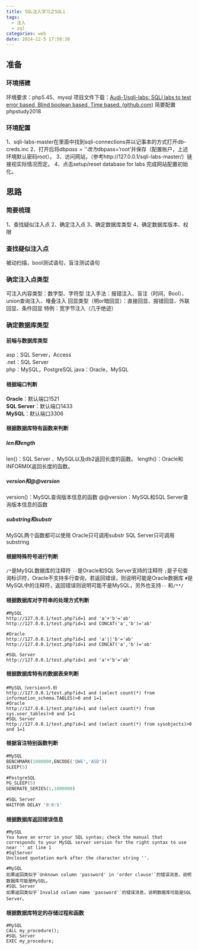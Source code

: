 ```yaml
---
title: SQL注入学习之SQLi
tags:
  - 注入
  - sql
categories: web
date: 2024-12-5 17:58:30
---
```

## 准备
### 环境搭建
环境要求：php5.45、mysql
项目文件下载：[Audi-1/sqli-labs: SQLI labs to test error based, Blind boolean based, Time based. (github.com)](https://github.com/Audi-1/sqli-labs)
简要配置phpstudy2018
### 环境配置
1、sqli-labs-master在里面中找到sqli-connections并以记事本的方式打开db-creds.inc 
2、打开后将$dbpass=‘’改为$dbpass=‘root’并保存（配置账户，上述环境默认密码root）。
3、访问网站，（参考http://127.0.0.1/sqli-labs-master/）链接视实际情况而定。
4、点击setup/reset database for labs 完成网站配置初始化。

## 思路
### 简要梳理
1、查找疑似注入点
2、确定注入点
3、确定数据库类型
4、确定数据库版本、权限

### 查找疑似注入点
被动扫描，bool测试语句，盲注测试语句
### 确定注入点类型
可注入内容类型：数字型、字符型
注入手法：报错注入、盲注（时间、Bool）、union查询注入、堆叠注入
回显类型（明or暗回显）：直接回显、报错回显、外联回显、条件回显
特例：宽字节注入（几乎绝迹）
### 确定数据库类型
#### 前端与数据库类型
asp：SQL Server，Access  
.net：SQL Server  
php：MySQL，PostgreSQL
java：Oracle，MySQL
#### 根据端口判断
**Oracle**：默认端口1521  
**SQL Server**：默认端口1433  
**MySQL**：默认端口3306
#### 根据数据库特有函数来判断
##### len和length
len()：SQL Server 、MySQL以及db2返回长度的函数。
length()：Oracle和INFORMIX返回长度的函数。

##### version和@@version
version()：MySQL查询版本信息的函数
@@version：MySQL和SQL Server查询版本信息的函数

##### substring和substr
MySQL两个函数都可以使用
Oracle只可调用substr
SQL Server只可调用substring

#### 根据特殊符号进行判断
`/*`是MySQL数据库的注释符
`--`是Oracle和SQL Server支持的注释符
`;`是子句查询标识符，Oracle不支持多行查询，若返回错误，则说明可能是Oracle数据库
`#`是MySQL中的注释符，返回错误则说明可能不是MySQL，另外也支持`--` 和`/**/`

#### 根据数据库对字符串的处理方式判断
```http
#MySQL
http://127.0.0.1/test.php?id=1 and 'a'+'b'='ab' 
http://127.0.0.1/test.php?id=1 and CONCAT('a','b')='ab' 

#Oracle
http://127.0.0.1/test.php?id=1 and 'a'||'b'='ab' 
http://127.0.0.1/test.php?id=1 and CONCAT('a','b')='ab' 

#SQL Server
http://127.0.0.1/test.php?id=1 and 'a'+'b'='ab' 
```

#### 根据数据库特有的数据表来判断
```http
#MySQL（version>5.0）
http://127.0.0.1/test.php?id=1 and (select count(*) from information_schema.TABLES)>0 and 1=1
#Oracle
http://127.0.0.1/test.php?id=1 and (select count(*) from sys.user_tables)>0 and 1=1
#SQL Server
http://127.0.0.1/test.php?id=1 and (select count(*) from sysobjects)>0 and 1=1
```

#### 根据盲注特别函数判断
```sql
#MySQL
BENCHMARK(1000000,ENCODE('QWE','ASD'))
SLEEP(5)

#PostgreSQL
PG_SLEEP(5)
GENERATE_SERIES(1,1000000)

#SQL Server
WAITFOR DELAY '0:0:5'
```
#### 根据数据库返回错误信息
```shell
#MySQL
You have an error in your SQL syntax; check the manual that corresponds to your MySQL server version for the right syntax to use near '' at line 1
#SqlServer
Unclosed quotation mark after the character string ''.
```

```shell
#MySQL
如果返回类似于`Unknown column 'password' in 'order clause'`的错误消息，说明数据库可能是MySQL。
#SQL Server
如果返回类似于`Invalid column name 'password'`的错误消息，说明数据库可能是SQL Server。
```
#### 根据数据库特定的存储过程和函数
```shell
#MySQL
CALL my_procedure();
#SQL Server
EXEC my_procedure;
```